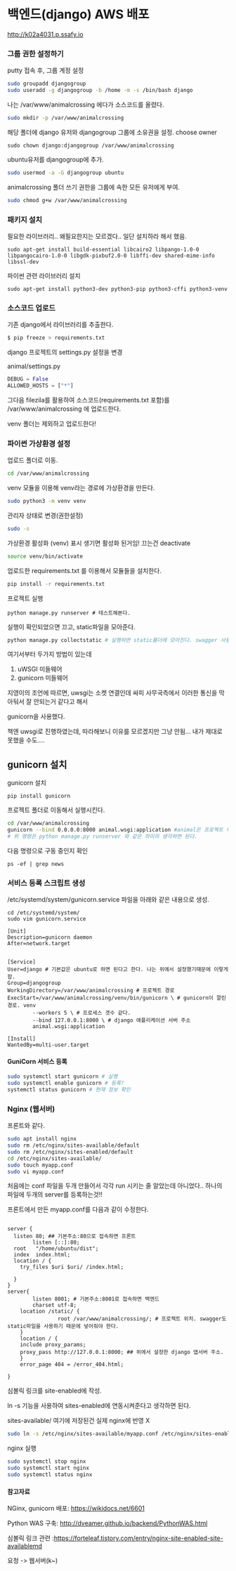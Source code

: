 # 백엔드(django) AWS 배포



http://k02a4031.p.ssafy.io



### 그룹 권한 설정하기

putty 접속 후, 그룹 계정 설정

```bash
sudo groupadd djangogroup
sudo useradd -g djangogroup -b /home -m -s /bin/bash django
```

나는 /var/www/animalcrossing 에다가 소스코드를 올렸다.

```bash
sudo mkdir -p /var/www/animalcrossing
```

해당  폴더에 django 유저와 djangogroup 그룹에 소유권을 설정. choose owner

```
sudo chown django:djangogroup /var/www/animalcrossing
```

ubuntu유저를 djangogroup에 추가.

```bash
sudo usermod -a -G djangogroup ubuntu
```

animalcrossing 폴더 쓰기 권한을 그룹에 속한 모든 유저에게 부여.

```bash
sudo chmod g+w /var/www/animalcrossing
```



### 패키지 설치

필요한 라이브러리.. 왜필요한지는 모르겠다.. 일단 설치하라 해서 했음.

```
sudo apt-get install build-essential libcairo2 libpango-1.0-0 libpangocairo-1.0-0 libgdk-pixbuf2.0-0 libffi-dev shared-mime-info libssl-dev
```



파이썬 관련 라이브러리 설치

```
sudo apt-get install python3-dev python3-pip python3-cffi python3-venv
```



### 소스코드 업로드

기존 django에서 라이브러리를 추출한다.

```bash
$ pip freeze > requirements.txt
```

django 프로젝트의 settings.py 설정을 변경

animal/settings.py

```python
DEBUG = False
ALLOWED_HOSTS = ["*"]
```



그다음 filezila를 활용하여 소스코드(requirements.txt 포함)를  /var/www/animalcrossing 에 업로드한다.

venv 폴더는 제외하고 업로드한다!



### 파이썬 가상환경 설정

업로드 폴더로 이동.

```bash
cd /var/www/animalcrossing
```

venv 모듈을 이용해 venv라는 경로에 가상환경을 만든다.

```bash
sudo python3 -m venv venv
```

관리자 상태로 변경(권한설정)

```bash
sudo -s
```

가상환경 활성화 (venv) 표시 생기면 활성화 된거임! 끄는건 deactivate

```bash
source venv/bin/activate
```



업로드한 requirements.txt 를  이용해서 모듈들을 설치한다.

```bash
pip install -r requirements.txt
```



프로젝트 실행

```
python manage.py runserver # 테스트해본다.
```

실행이 확인되었으면 끄고, static파일을 모아준다.

```bash
python manage.py collectstatic # 실행하면 static폴더에 모아진다. swagger 사용시에 꼭 해줘야함!! 얘네도 static임
```





여기서부터 두가지 방법이 있는데 

1. uWSGI 미들웨어
2. gunicorn 미들웨어

지영이의 조언에 따르면, uwsgi는 소켓 연결인데 싸피 사무국측에서 이러한 통신을 막아둬서 잘 안되는거 같다고 해서

gunicorn을 사용했다.

책엔 uwsgi로 진행하였는데, 따라해보니 이유를 모르겠지만 그냥 안됨... 내가 제대로 못했을 수도....



## gunicorn 설치

gunicorn 설치

```
pip install gunicorn
```

프로젝트 폴더로 이동해서 실행시킨다.


```bash
cd /var/www/animalcrossing
gunicorn --bind 0.0.0.0:8000 animal.wsgi:application #animal은 프로젝트 이름.
# 위 명령은 python manage.py runserver 와 같은 의미라 생각하면 된다.
```

다음 명령으로 구동 중인지 확인

```
ps -ef | grep news
```



### 서비스 등록 스크립트 생성

/etc/systemd/system/gunicorn.service 파일을 아래와 같은 내용으로 생성.

```
cd /etc/systemd/system/
sudo vim gunicorn.service
```



```nginx
[Unit]
Description=gunicorn daemon
After=network.target


[Service]
User=django # 기본값은 ubuntu로 하면 된다고 한다. 나는 위에서 설정했기때문에 이렇게함.
Group=djangogroup
WorkingDirectory=/var/www/animalcrossing # 프로젝트 경로
ExecStart=/var/www/animalcrossing/venv/bin/gunicorn \ # gunicorn이 깔린 경로. venv
        --workers 5 \ # 프로세스 갯수 같다.
        --bind 127.0.0.1:8000 \ # django 애플리케이션 서버 주소
        animal.wsgi:application

[Install]
WantedBy=multi-user.target
```



#### GuniCorn 서비스 등록

```bash
sudo systemctl start gunicorn # 실행
sudo systemctl enable gunicorn # 등록?
systemctl status gunicorn # 현재 정보 확인
```



### Nginx (웹서버) 

프론트와 같다.

```bash
sudo apt install nginx
sudo rm /etc/nginx/sites-available/default
sudo rm /etc/nginx/sites-enabled/default
cd /etc/nginx/sites-available/
sudo touch myapp.conf
sudo vi myapp.conf 
```

처음에는 conf 파일을 두개 만들어서 각각 run 시키는 줄 알았는데 아니었다.. 하나의 파일에 두개의 server를 등록하는것!!

프론트에서 만든 myapp.conf를 다음과 같이 수정한다.

```nginx

server {
  listen 80; ## 기본주소:80으로 접속하면 프론트
        listen [::]:80;
  root   "/home/ubuntu/dist";
  index  index.html;
  location / {
    try_files $uri $uri/ /index.html;

  }
}
server{
        listen 8001; # 기본주소:8001로 접속하면 백엔드
        charset utf-8;
    location /static/ {
                root /var/www/animalcrossing/; # 프로젝트 위치. swagger도 static파일을 사용하기 때문에 넣어줘야 한다.
    }
    location / {
    include proxy_params;
    proxy_pass http://127.0.0.1:8000; ## 위에서 설정한 django 앱서버 주소.
    }
    error_page 404 = /error_404.html;

}

```



심볼릭 링크를 site-enabled에 작성.

 ln -s 기능을 사용하여 sites-enabled에 연동시켜준다고 생각하면 된다. 

sites-available/ 여기에 저장된건 실제 nginx에 반영 X

```bash
sudo ln -s /etc/nginx/sites-available/myapp.conf /etc/nginx/sites-enabled/myapp.conf
```



nginx 실행

```bash
sudo systemctl stop nginx
sudo systemctl start nginx
sudo systemctl status nginx
```





#### 참고자료

NGinx, gunicorn 배포: https://wikidocs.net/6601

Python WAS 구축: http://dveamer.github.io/backend/PythonWAS.html

심볼릭 링크 관련 :https://forteleaf.tistory.com/entry/nginx-site-enabled-site-availablemd



요청 -> 웹서버(k~)
